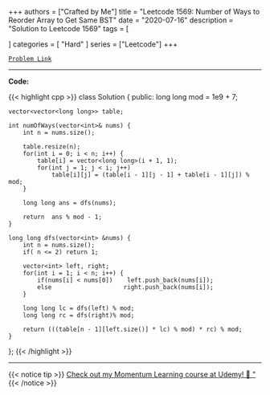 
+++
authors = ["Crafted by Me"]
title = "Leetcode 1569: Number of Ways to Reorder Array to Get Same BST"
date = "2020-07-16"
description = "Solution to Leetcode 1569"
tags = [
    
]
categories = [
    "Hard"
]
series = ["Leetcode"]
+++



[`Problem Link`](https://leetcode.com/problems/number-of-ways-to-reorder-array-to-get-same-bst/description/)

---

**Code:**

{{< highlight cpp >}}
class Solution {
public:
    long long mod = 1e9 + 7;
    
    vector<vector<long long>> table;
    
    int numOfWays(vector<int>& nums) {
        int n = nums.size();

        table.resize(n);
        for(int i = 0; i < n; i++) {
            table[i] = vector<long long>(i + 1, 1);
            for(int j = 1; j < i; j++)
                table[i][j] = (table[i - 1][j - 1] + table[i - 1][j]) % mod;
        }
        
        long long ans = dfs(nums);

        return  ans % mod - 1;
    }
    
    long long dfs(vector<int> &nums) {
        int n = nums.size();
        if( n <= 2) return 1;
        
        vector<int> left, right;
        for(int i = 1; i < n; i++) {
            if(nums[i] < nums[0])    left.push_back(nums[i]);
            else                    right.push_back(nums[i]);
        }
        
        long long lc = dfs(left) % mod;
        long long rc = dfs(right)% mod;
        
        return (((table[n - 1][left.size()] * lc) % mod) * rc) % mod;
    }
};
{{< /highlight >}}



---



{{< notice tip >}}
[Check out my Momentum Learning course at Udemy! 🚀 "](https://www.udemy.com/course/blind-75-the-data-structures-and-algorithms-essentials/)
{{< /notice >}}

